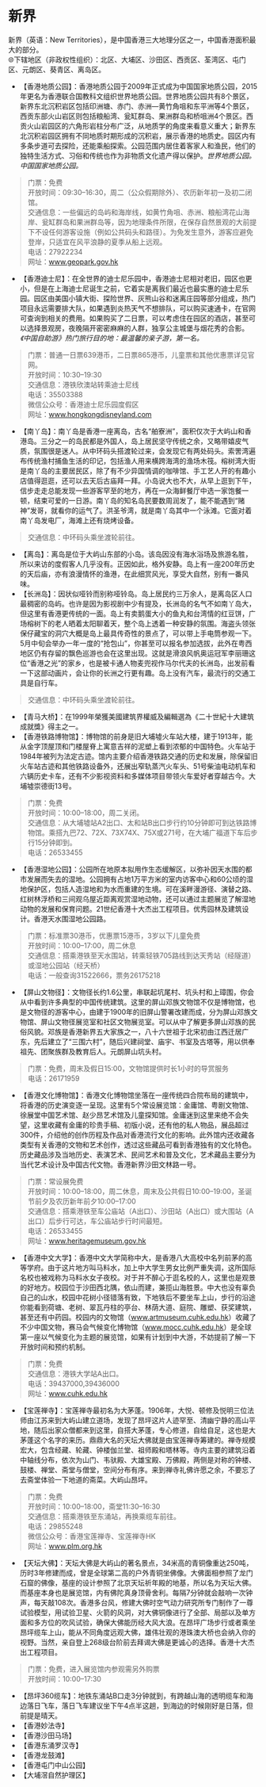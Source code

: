 # 新界  
新界（英语：New Territories），是中国香港三大地理分区之一，中国香港面积最大的部分。  
🌐下辖地区（非政权性组织）：北区、大埔区、沙田区、西贡区、荃湾区、屯门区、元朗区、葵青区、离岛区。  

* 【香港地质公园】：香港地质公园于2009年正式成为中国国家地质公园，2015年更名为香港联合国教科文组织世界地质公园。世界地质公园共有8个景区，新界东北沉积岩区包括印洲塘、赤门、赤洲—黄竹角咀和东平洲等4个景区，西贡东部火山岩区则包括粮船湾、瓮缸群岛、果洲群岛和桥咀洲4个景区。西贡火山岩园区的六角形岩柱分布广泛，从地质学的角度来看意义重大；新界东北沉积岩园区拥有不同地质时期形成的沉积岩，展示香港的地质史。园区内有多条步道可去探险，还能乘船探索。公园范围内居住着客家人和渔民，他们的独特生活方式、习俗和传统也作为非物质文化遗产得以保护。*世界地质公园。中国国家地质公园。*  
> 门票：免费  
> 开放时间：09:30–16:30，周二（公众假期除外）、农历新年初一及初二闭馆。  
> 交通信息：一些偏远的岛屿和海岸线，如黄竹角咀、赤洲、粮船湾花山海岸、瓮缸群岛和果洲群岛等，因为地理条件所限，在保存自然景观的大前提下不设任何游客设施（例如公共码头和路径）。为免发生意外，游客应避免登岸，只适宜在风平浪静的夏季从船上远观。  
> 电话：27922234  
> 网址：<a href="http://www.geopark.gov.hk" target="_blank">www.geopark.gov.hk</a>  
* 【香港迪士尼】：在全世界的迪士尼乐园中，香港迪士尼相对老旧，园区也更小，但是在上海迪士尼诞生之前，它着实是离我们最近也最实惠的迪士尼乐园。园区由美国小镇大街、探险世界、灰熊山谷和迷离庄园等部分组成，热门项目永远需要排大队，如果遇到炎热天气不想排队，可以购买速通卡，在官网可查询到相关的费用。如果购买了二日票，可以考虑住在园区的酒店，甚至可以选择景观房，夜晚隔开密密麻麻的人群，独享公主城堡与烟花秀的合影。*《中国自助游》热门旅行目的地：最温馨的亲子游，第一名。*  
> 门票：普通一日票639港币，二日票865港币，儿童票和其他优惠票详见官网。  
> 开放时间：10:30–19:30  
> 交通信息：港铁欣澳站转乘迪士尼线  
> 电话：35503388  
> 微信公众号：香港迪士尼乐园度假区  
> 网址：<a href="http://www.hongkongdisneyland.com" target="_blank">www.hongkongdisneyland.com</a>  
* 【南丫岛】：南丫岛是香港一座离岛，古名“舶寮洲”，面积仅次于大屿山和香港岛。三分之一的岛民都是外国人，岛上居民坚守传统之余，又略带嬉皮气质，氛围很是迷人。从中环码头搭渡轮过来，会发现它有两处码头。索罟湾遍布传统渔村捕鱼生活的印记，包括渔人用来横跨海湾的渔场木筏。榕树湾大街是南丫岛的主要居民区，除了有不少异国情调的咖啡馆、手工艺人开的有趣小店值得逛逛，还可以去天后古庙拜一拜。小岛说大也不大，从早上逛到下午，信步走走总能发现一些游客罕至的地方，再在一众海鲜餐厅中选一家饱餐一顿，结束可爱的一日游。南丫岛的知名岛民要数周润发了，能不能遇到“赌神”发哥，就看你的运气了。洪圣爷湾，就是南丫岛其中一个泳滩。它面对着南丫岛发电厂，海滩上还有烧烤设备。  
> 交通信息：中环码头乘坐渡轮前往。  
* 【离岛】：离岛是位于大屿山东部的小岛。该岛因没有海水浴场及旅游名胜，所以来访的度假客人几乎没有。正因如此，格外安静。岛上有一座200年历史的天后庙，亦有浪漫情怀的渔港，在此细赏风光，享受大自然，别有一番风味。  
* 【长洲岛】：因状似哑铃而别称哑铃岛。岛上居民约三万余人，是离岛区人口最稠密的岛屿。也许是因为影视剧中少有提及，长洲岛的名气不如南丫岛大，但这里有香港更传统的一面。岛上有卖鹅蛋大小的鱼丸和台湾情的红豆饼，广场榕树下的老人晒着太阳聊着天，整个岛上透着一种安静的氛围。海盗头领张保仔藏宝的洞穴大概是岛上最具传奇性的景点了，可以带上手电筒参观一下。5月中旬会举办一年一度的“抢包山”，你甚至可以报名参加选拔，此外在粤西地区仍有存留的飘色巡游也会在这里出现。这就是滑浪风帆奥运冠军李丽珊这位“香港之光”的家乡，也是被卡通人物麦兜视作马尔代夫的长洲岛，出发前看一下这部动画片，会让你的长洲之行更有趣。岛上没有汽车，最流行的交通工具是自行车。  
> 交通信息：中环码头乘坐渡轮前往。  
* 【青马大桥】：在1999年榮獲美國建筑界權威及編輯選為《二十世紀十大建筑成就獎》得主之一。  
* 【香港铁路博物馆】：博物馆的前身是旧大埔墟火车站大楼，建于1913年，能从金字顶屋顶和门楼屋脊上寓意吉祥的泥塑上看到浓郁的中国特色。火车站于1984年被列为法定古迹。馆内主要介绍香港铁路交通的历史和发展，除保留旧火车站古迹和其他铁路设备外，还展出窄轨蒸汽火车头、51号柴油电动机车和六辆历史卡车，还有不少影视资料和多媒体项目带领火车爱好者穿越古今。大埔墟崇德街13号。  
> 门票：免费  
> 开放时间：10:00–18:00，周二关闭。  
> 交通信息：从大埔墟站A2出口、太和站B出口步行约10分钟即可到达铁路博物馆。乘搭九巴72、72X、73X74X、75X或271号，在大埔广福道下车后步行15分钟即到。  
> 电话：26533455  
* 【香港湿地公园】：公园所在地原本拟用作生态缓解区，以弥补因天水围的都市发展而失去的湿地。公园拥有占地1万平方米的室内访客中心和60公顷的湿地保护区，包括人造湿地和为水而重建的生境。可在溪畔漫游径、演替之路、红树林浮桥和三间观乌屋近距离观赏湿地动物，还可以通过主题展览了解湿地动物的发展和保育问题。21世纪香港十大杰出工程项目。优秀园林及建筑设计。香港天水围湿地公园路。  
> 门票：标准票30港币，优惠票15港币，3岁以下儿童免费  
> 开放时间：10:00–17:00，周二休息  
> 交通信息：搭乘港铁至天水围站，转乘轻铁705路线到达天秀站（经隧道）或湿地公园站（经天桥）  
> 电话：一般查询31522666，票务26175218  
* 【屏山文物径】：文物径长约1.6公里，串联起坑尾村、坑头村和上璋围，你会从中看到许多典型的中国传统建筑。这里的屏山邓族文物馆不仅是博物馆，也是文物径的游客中心，由建于1900年的旧屏山警署改建而成，分为屏山邓族文物馆、屏山文物径展览室和社区文物展览室。可以从中了解更多屏山邓族的民俗风貌。邓族是香港新界五大家族之一，八十六世祖于北宋初由江西迁居广东，先后建立了“三围六村”，随后兴建祠堂、庙宇、书室及古塔等，用以供奉祖先、团聚族群及教育后人。元朗屏山坑头村。  
> 门票：免费，周末及假日15:00，文物馆提供时长1小时的导赏服务  
> 电话：26171959  
* 【香港文化博物馆】：香港文化博物馆坐落在一座传统四合院布局的建筑中，将香港的历史演变逐一呈现。这里有5个常设展览馆：金庸馆、粤剧文物馆、徐展堂中国艺术馆、赵少昂艺术馆及儿童探知馆。金庸迷到这里来绝不会失望，这里收藏有金庸的珍贵手稿、初版小说，还有他的私人物品，展品超过300件，介绍他的创作历程及作品对香港流行文化的影响。此外馆内还收藏各类型有关香港的文物和艺术创作，透过这些藏品可看到香港独有的文化特色。历史藏品涉及当地历史、表演艺术、民间艺术和普及文化，艺术藏品主要分为当代艺术设计及中国古代文物。香港新界沙田文林路一号。  
> 门票：常设展免费  
> 开放时间：10:00–18:00，周二休息，周末及公共假日10:00–19:00，圣诞节前夕及农历新年前夕10:00–17:00  
> 交通信息：搭乘港铁至车公庙站（A出口）、沙田站（A出口）或大围站（A出口）后步行可达，车公庙站步行时间最短。  
> 电话：26533455  
> 网址：<a href="http://www.heritagemuseum.gov.hk" target="_blank">www.heritagemuseum.gov.hk</a>  
* 【香港中文大学】：香港中文大学简称中大，是香港八大高校中名列前茅的高等学府。由于这片地方叫马料水，加上中大学生男女比例严重失调，这所国际名校也被戏称为马料水女子夜校。对于并不醉心于逛名校的人，这里也是观景的好地方。校园位于沙田西北隅，依山而建，兼揽山海胜景。中大也没有辜负自己的山水，校园中花树小径错落有致，下地铁后不要坐车上山，步行的沿途你能看到荷塘、老树、翠瓦丹柱的亭台、林荫大道、庭院、雕塑、获奖建筑，甚至还有中药园。校园内的文物馆（<a href="http://www.artmuseum.cuhk.edu.hk" target="_blank">www.artmuseum.cuhk.edu.hk</a>）收藏了不少中国文物，赛马会气候变化博物馆（<a href="http://www.mocc.cuhk.edu.hk" target="_blank">www.mocc.cuhk.edu.hk</a>）是全球第一座以气候变化为主题的展览馆，如果有计划到中大游，不妨提前了解一下开放时间和预约机制。  
> 门票：免费  
> 交通信息：港铁大学站A出口。  
> 电话：39437000,39436000  
> 网址：<a href="http://www.cuhk.edu.hk" target="_blank">www.cuhk.edu.hk</a>  
* 【宝莲禅寺】：宝莲禅寺最初名为大茅蓬。1906年，大悦、顿修及悦明三位法师由江苏来到大屿山建立道场，发现了昂坪这片人迹罕至、清幽宁静的高山平地，随后出家众僧都来到这里，自搭大茅蓬，专心修道，自给自足，这也是大茅蓬这个名字的来历。鼎鼎大名的天坛大佛就是由宝莲禅寺筹建的。禅寺规模宏大，包含经藏、轮藏、钟楼伽兰堂、祖师殿和塔林等。寺内主要的建筑沿着中轴线分布，依次为山门、韦驮殿、大雄宝殿、万佛殿，两侧是对称的钟楼、鼓楼、禅堂、斋堂与僧堂，空间分布有序。来到禅寺礼佛许愿之余，不要忘了去斋堂体验一下地道的斋菜。大屿山昂坪。  
> 门票：免费  
> 开放时间：10:00–18:00，斋堂11:30–16:30  
> 交通信息：搭乘港铁至东涌站，再换乘缆车前往。  
> 电话：29855248  
> 微信公众号：香港宝莲禅寺、宝莲禅寺HK  
> 网址：<a href="http://www.plm.org.hk" target="_blank">www.plm.org.hk</a>  
* 【天坛大佛】：天坛大佛是大屿山的著名景点，34米高的青铜像重达250吨，历时3年修建而成，曾是全球第二高的户外青铜坐佛像。大佛面相参照了龙门石窟的佛像，基座的设计参照了北京天坛祈年殿的地基，所以名为天坛大佛。而基座本身也是展览馆，内有佛陀真身顶骨舍利。每隔7分钟就会敲响一次钟声，每天敲108次。香港多台风，修建大佛时空气动力研究所专门制作了一尊试验模型，用试验卫星、火箭的风洞，对大佛铜像进行了全部、局部以及单方面和多方位的吹风试验，确保大佛能历经大风大浪。在昂坪广场步行或者乘坐昂坪缆车上山，能从不同角度远观大佛，雄伟壮观的港珠澳大桥也会纳入你的视野。当然，亲自登上268级台阶前去拜谒大佛是更诚心的选择。香港十大杰出工程项目。  
> 门票：免费，进入展览馆内参观需另外购票  
> 开放时间：10:00–17:30  
* 【昂坪360缆车】：地铁东涌站B口走3分钟就到，有跨越山海的透明缆车和海边落日飞车，落日飞车建议坐下午4点半这趟，到海边的时候刚好是日落，但前提是晴天。  
* 【香港妙法寺】  
* 【香港沙田马场】  
* 【香港东涌罗汉寺】  
* 【香港龙鼓滩】  
* 【香港屯门中山公园】  
* 【大埔滘自然护理区】  
<!-- Last processed: 2025-07-22 03:44:27 -->
